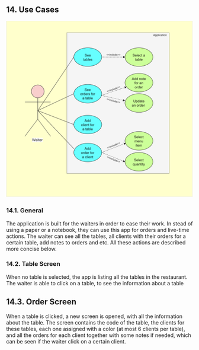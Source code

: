 ## 14. Use Cases

![Use Case Diagram](UseCaseDiagram.png)

### 14.1. General
The application is built for the waiters in order to ease their work. In stead of using a paper or a notebook, they can use this app for orders and live-time actions.
The waiter can see all the tables, all clients with their orders for a certain table, add notes to orders and etc. All these actions are described more concise below.

### 14.2. Table Screen
When no table is selected, the app is listing all the tables in the restaurant. The waiter is able to click on a table, to see the information about a table

## 14.3. Order Screen

When a table is clicked, a new screen is opened, with all the information about the table. The screen contains the code of the table, the clients for these tables, each one
assigned with a color (at most 6 clients per table), and all the orders for each client together with some notes if needed, which can be seen if the waiter click on a certain client.
